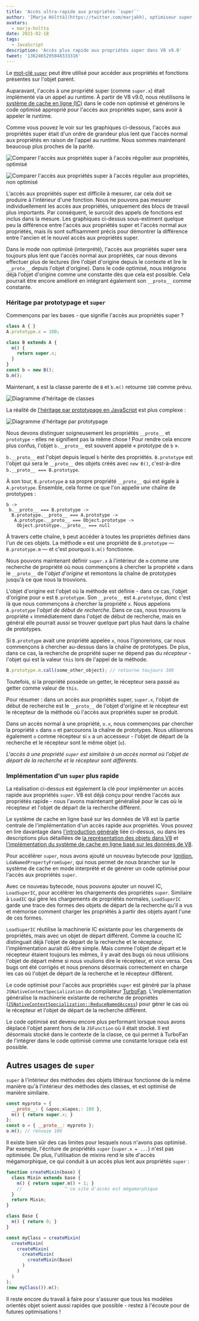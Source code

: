 ```yaml
---
title: 'Accès ultra-rapide aux propriétés `super`'
author: '[Marja Hölttä](https://twitter.com/marjakh), optimiseur super'
avatars:
  - marja-holtta
date: 2021-02-18
tags:
  - JavaScript
description: 'Accès plus rapide aux propriétés super dans V8 v9.0'
tweet: '1362465295848333316'
---
```


Le [mot-clé `super`](https://developer.mozilla.org/en-US/docs/Web/JavaScript/Reference/Operators/super) peut être utilisé pour accéder aux propriétés et fonctions présentes sur l'objet parent.

Auparavant, l'accès à une propriété super (comme `super.x`) était implémenté via un appel au runtime. À partir de V8 v9.0, nous réutilisons le [système de cache en ligne (IC)](https://mathiasbynens.be/notes/shapes-ics) dans le code non optimisé et générons le code optimisé approprié pour l'accès aux propriétés super, sans avoir à appeler le runtime.

<!--truncate-->
Comme vous pouvez le voir sur les graphiques ci-dessous, l'accès aux propriétés super était d'un ordre de grandeur plus lent que l'accès normal aux propriétés en raison de l'appel au runtime. Nous sommes maintenant beaucoup plus proches de la parité.

![Comparer l'accès aux propriétés super à l'accès régulier aux propriétés, optimisé](/_img/fast-super/super-opt.svg)

![Comparer l'accès aux propriétés super à l'accès régulier aux propriétés, non optimisé](/_img/fast-super/super-no-opt.svg)

L'accès aux propriétés super est difficile à mesurer, car cela doit se produire à l'intérieur d'une fonction. Nous ne pouvons pas mesurer individuellement les accès aux propriétés, uniquement des blocs de travail plus importants. Par conséquent, le surcoût des appels de fonctions est inclus dans la mesure. Les graphiques ci-dessus sous-estiment quelque peu la différence entre l'accès aux propriétés super et l'accès normal aux propriétés, mais ils sont suffisamment précis pour démontrer la différence entre l'ancien et le nouvel accès aux propriétés super.

Dans le mode non optimisé (interprété), l'accès aux propriétés super sera toujours plus lent que l'accès normal aux propriétés, car nous devons effectuer plus de lectures (lire l'objet d'origine depuis le contexte et lire le `__proto__` depuis l'objet d'origine). Dans le code optimisé, nous intégrons déjà l'objet d'origine comme une constante dès que cela est possible. Cela pourrait être encore amélioré en intégrant également son `__proto__` comme constante.

### Héritage par prototypage et `super`

Commençons par les bases - que signifie l'accès aux propriétés super ?

```javascript
class A { }
A.prototype.x = 100;

class B extends A {
  m() {
    return super.x;
  }
}
const b = new B();
b.m();
```

Maintenant, `A` est la classe parente de `B` et `b.m()` retourne `100` comme prévu.

![Diagramme d'héritage de classes](/_img/fast-super/inheritance-1.svg)

La réalité de [l'héritage par prototypage en JavaScript](https://developer.mozilla.org/en-US/docs/Web/JavaScript/Inheritance_and_the_prototype_chain) est plus complexe :

![Diagramme d'héritage par prototypage](/_img/fast-super/inheritance-2.svg)

Nous devons distinguer soigneusement les propriétés `__proto__` et `prototype` - elles ne signifient pas la même chose ! Pour rendre cela encore plus confus, l'objet `b.__proto__` est souvent appelé « prototype de `b` ».

`b.__proto__` est l'objet depuis lequel `b` hérite des propriétés. `B.prototype` est l'objet qui sera le `__proto__` des objets créés avec `new B()`, c'est-à-dire `b.__proto__ === B.prototype`.

À son tour, `B.prototype` a sa propre propriété `__proto__` qui est égale à `A.prototype`. Ensemble, cela forme ce que l'on appelle une chaîne de prototypes :

```
b ->
 b.__proto__ === B.prototype ->
  B.prototype.__proto__ === A.prototype ->
   A.prototype.__proto__ === Object.prototype ->
    Object.prototype.__proto__ === null
```

À travers cette chaîne, `b` peut accéder à toutes les propriétés définies dans l'un de ces objets. La méthode `m` est une propriété de `B.prototype` — `B.prototype.m` — et c'est pourquoi `b.m()` fonctionne.

Nous pouvons maintenant définir `super.x` à l'intérieur de `m` comme une recherche de propriété où nous commençons à chercher la propriété `x` dans le `__proto__` de l'*objet d'origine* et remontons la chaîne de prototypes jusqu'à ce que nous la trouvions.

L'objet d'origine est l'objet où la méthode est définie - dans ce cas, l'objet d'origine pour `m` est `B.prototype`. Son `__proto__` est `A.prototype`, donc c'est là que nous commençons à chercher la propriété `x`. Nous appelons `A.prototype` l'*objet de début de recherche*. Dans ce cas, nous trouvons la propriété `x` immédiatement dans l'objet de début de recherche, mais en général elle pourrait aussi se trouver quelque part plus haut dans la chaîne de prototypes.

Si `B.prototype` avait une propriété appelée `x`, nous l'ignorerions, car nous commençons à chercher au-dessus dans la chaîne de prototypes. De plus, dans ce cas, la recherche de propriété super ne dépend pas du *récepteur* - l'objet qui est la valeur `this` lors de l'appel de la méthode.

```javascript
B.prototype.m.call(some_other_object); // retourne toujours 100
```

Toutefois, si la propriété possède un getter, le récepteur sera passé au getter comme valeur de `this`.

Pour résumer : dans un accès aux propriétés super, `super.x`, l'objet de début de recherche est le `__proto__` de l'objet d'origine et le récepteur est le récepteur de la méthode où l'accès aux propriétés super se produit.

Dans un accès normal à une propriété, `o.x`, nous commençons par chercher la propriété `x` dans `o` et parcourons la chaîne de prototypes. Nous utiliserons également `o` comme récepteur si `x` a un accesseur - l'objet de départ de la recherche et le récepteur sont le même objet (`o`).

*L'accès à une propriété `super` est similaire à un accès normal où l'objet de départ de la recherche et le récepteur sont différents.*

### Implémentation d'un `super` plus rapide

La réalisation ci-dessus est également la clé pour implémenter un accès rapide aux propriétés `super`. V8 est déjà conçu pour rendre l'accès aux propriétés rapide - nous l'avons maintenant généralisé pour le cas où le récepteur et l'objet de départ de la recherche diffèrent.

Le système de cache en ligne basé sur les données de V8 est la partie centrale de l'implémentation d'un accès rapide aux propriétés. Vous pouvez en lire davantage dans [l'introduction générale](https://mathiasbynens.be/notes/shapes-ics) liée ci-dessus, ou dans les descriptions plus détaillées de [la représentation des objets dans V8](https://v8.dev/blog/fast-properties) et [l'implémentation du système de cache en ligne basé sur les données de V8](https://docs.google.com/document/d/1mEhMn7dbaJv68lTAvzJRCQpImQoO6NZa61qRimVeA-k/edit?usp=sharing).

Pour accélérer `super`, nous avons ajouté un nouveau bytecode pour [Ignition](https://v8.dev/docs/ignition), `LdaNamedPropertyFromSuper`, qui nous permet de nous brancher sur le système de cache en mode interprété et de générer un code optimisé pour l'accès aux propriétés `super`.

Avec ce nouveau bytecode, nous pouvons ajouter un nouvel IC, `LoadSuperIC`, pour accélérer les chargements des propriétés `super`. Similaire à `LoadIC` qui gère les chargements de propriétés normales, `LoadSuperIC` garde une trace des formes des objets de départ de la recherche qu'il a vus et mémorise comment charger les propriétés à partir des objets ayant l'une de ces formes.

`LoadSuperIC` réutilise la machinerie IC existante pour les chargements de propriétés, mais avec un objet de départ différent. Comme la couche IC distinguait déjà l'objet de départ de la recherche et le récepteur, l'implémentation aurait dû être simple. Mais comme l'objet de départ et le récepteur étaient toujours les mêmes, il y avait des bugs où nous utilisions l'objet de départ même si nous voulions dire le récepteur, et vice versa. Ces bugs ont été corrigés et nous prenons désormais correctement en charge les cas où l'objet de départ de la recherche et le récepteur diffèrent.

Le code optimisé pour l'accès aux propriétés `super` est généré par la phase `JSNativeContextSpecialization` du compilateur [TurboFan](https://v8.dev/docs/turbofan). L'implémentation généralise la machinerie existante de recherche de propriétés ([`JSNativeContextSpecialization::ReduceNamedAccess`](https://source.chromium.org/chromium/chromium/src/+/master:v8/src/compiler/js-native-context-specialization.cc;l=1130)) pour gérer le cas où le récepteur et l'objet de départ de la recherche diffèrent.

Le code optimisé est devenu encore plus performant lorsque nous avons déplacé l'objet parent hors de la `JSFunction` où il était stocké. Il est désormais stocké dans le contexte de la classe, ce qui permet à TurboFan de l'intégrer dans le code optimisé comme une constante lorsque cela est possible.

## Autres usages de `super`

`super` à l'intérieur des méthodes des objets littéraux fonctionne de la même manière qu'à l'intérieur des méthodes des classes, et est optimisé de manière similaire.

```javascript
const myproto = {
  __proto__: { &apos;x&apos;: 100 },
  m() { return super.x; }
};
const o = { __proto__: myproto };
o.m(); // renvoie 100
```

Il existe bien sûr des cas limites pour lesquels nous n'avons pas optimisé. Par exemple, l'écriture de propriétés `super` (`super.x = ...`) n'est pas optimisée. De plus, l'utilisation de mixins rend le site d'accès mégamorphique, ce qui conduit à un accès plus lent aux propriétés `super` :

```javascript
function createMixin(base) {
  class Mixin extends base {
    m() { return super.m() + 1; }
    //                ^ ce site d'accès est mégamorphique
  }
  return Mixin;
}

class Base {
  m() { return 0; }
}

const myClass = createMixin(
  createMixin(
    createMixin(
      createMixin(
        createMixin(Base)
      )
    )
  )
);
(new myClass()).m();
```

Il reste encore du travail à faire pour s'assurer que tous les modèles orientés objet soient aussi rapides que possible - restez à l'écoute pour de futures optimisations !
